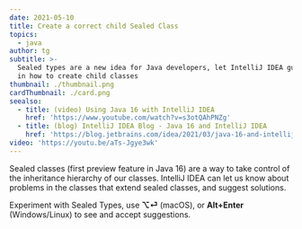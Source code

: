 ```yaml
---
date: 2021-05-10
title: Create a correct child Sealed Class
topics:
  - java
author: tg
subtitle: >-
  Sealed types are a new idea for Java developers, let IntelliJ IDEA guide you
  in how to create child classes
thumbnail: ./thumbnail.png
cardThumbnail: ./card.png
seealso:
  - title: (video) Using Java 16 with IntelliJ IDEA
    href: 'https://www.youtube.com/watch?v=s3otQAhPNZg'
  - title: (blog) IntelliJ IDEA Blog - Java 16 and IntelliJ IDEA
    href: 'https://blog.jetbrains.com/idea/2021/03/java-16-and-intellij-idea/'
video: 'https://youtu.be/aTs-Jgye3wk'
---
```

Sealed classes (first preview feature in Java 16) are a way to take control of the inheritance hierarchy of our classes. IntelliJ IDEA can let us know about problems in the classes that extend sealed classes, and suggest solutions.


Experiment with Sealed Types, use **⌥⏎** (macOS), or **Alt+Enter** (Windows/Linux) to see and accept suggestions.
